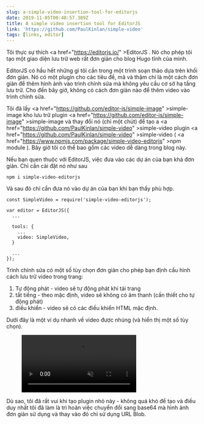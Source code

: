```yaml
---
slug: a-simple-video-insertion-tool-for-editorjs
date: 2019-11-05T00:48:57.389Z
title: A simple video insertion tool for EditorJS
link: 'https://github.com/PaulKinlan/simple-video'
tags: [links, editor]
---
```


Tôi thực sự thích <a <span class="notranslate">href=&quot;https://editorjs.io/&quot; &gt;EditorJS</a> . Nó cho phép tôi tạo một giao diện lưu trữ web rất đơn giản cho blog Hugo tĩnh của mình.

EditorJS có hầu hết những gì tôi cần trong một trình soạn thảo dựa trên khối đơn giản. Nó có một plugin cho các tiêu đề, mã và thậm chí là một cách đơn giản để thêm hình ảnh vào trình chỉnh sửa mà không yêu cầu cơ sở hạ tầng lưu trữ. Cho đến bây giờ, không có cách đơn giản nào để thêm video vào trình chỉnh sửa.

Tôi đã lấy <a <span class="notranslate">href=&quot;https://github.com/editor-js/simple-image&quot; &gt;simple-image</a> kho lưu trữ plugin <a <span class="notranslate">href=&quot;https://github.com/editor-js/simple-image&quot; &gt;simple-image</a> và thay đổi nó (chỉ một chút) để tạo a <a <span class="notranslate">href=&quot;https://github.com/PaulKinlan/simple-video&quot; &gt;simple-video</a> plugin <a <span class="notranslate">href=&quot;https://github.com/PaulKinlan/simple-video&quot; &gt;simple-video</a> ( <a <span class="notranslate">href=&quot;https://www.npmjs.com/package/simple-video-editorjs&quot; &gt;npm module</a> ). Bây giờ tôi có thể bao gồm các video dễ dàng trong blog này.

Nếu bạn quen thuộc với EditorJS, việc đưa vào các dự án của bạn khá đơn giản. Chỉ cần cài đặt nó như sau

```
npm i simple-video-editorjs
```

Và sau đó chỉ cần đưa nó vào dự án của bạn khi bạn thấy phù hợp.

```
const SimpleVideo = require('simple-video-editorjs');

var editor = EditorJS({
  ...
  
  tools: {
    ...
    video: SimpleVideo,
  }
  
  ...
});
```

Trình chỉnh sửa có một số tùy chọn đơn giản cho phép bạn định cấu hình cách lưu trữ video trong trang:

1. Tự động phát - video sẽ tự động phát khi tải trang
1. tắt tiếng - theo mặc định, video sẽ không có âm thanh (cần thiết cho tự động phát)
1. điều khiển - video sẽ có các điều khiển HTML mặc định.

Dưới đây là một ví dụ nhanh về video được nhúng (và hiển thị một số tùy chọn).

<figure><video src="/videos/2019-11-06-a-simple-video-insertion-tool-for-editorjs-0.mp4" alt="Showing Options for EditorJS simple video." autoplay muted></video></figure>

Dù sao, tôi đã rất vui khi tạo plugin nhỏ này - không quá khó để tạo và điều duy nhất tôi đã làm là trì hoãn việc chuyển đổi sang base64 mà hình ảnh đơn giản sử dụng và thay vào đó chỉ sử dụng URL Blob.